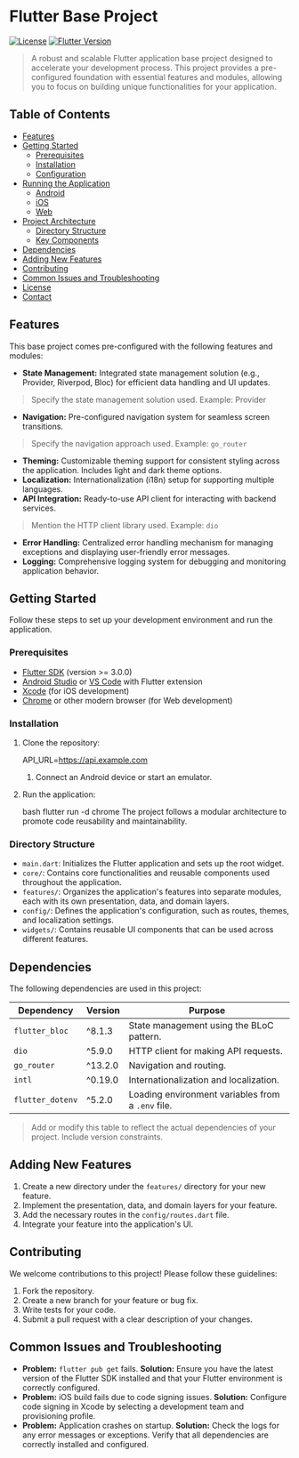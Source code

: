 
# Flutter Base Project

[![License](https://img.shields.io/badge/license-MIT-blue.svg)](LICENSE)
[![Flutter Version](https://img.shields.io/badge/flutter-%3E=3.0.0-blue.svg)](https://flutter.dev)

> A robust and scalable Flutter application base project designed to accelerate your development process. This project provides a pre-configured foundation with essential features and modules, allowing you to focus on building unique functionalities for your application.

## Table of Contents

- [Features](#features)
- [Getting Started](#getting-started)
  - [Prerequisites](#prerequisites)
  - [Installation](#installation)
  - [Configuration](#configuration)
- [Running the Application](#running-the-application)
  - [Android](#android)
  - [iOS](#ios)
  - [Web](#web)
- [Project Architecture](#project-architecture)
  - [Directory Structure](#directory-structure)
  - [Key Components](#key-components)
- [Dependencies](#dependencies)
- [Adding New Features](#adding-new-features)
- [Contributing](#contributing)
- [Common Issues and Troubleshooting](#common-issues-and-troubleshooting)
- [License](#license)
- [Contact](#contact)

## Features

This base project comes pre-configured with the following features and modules:

- **State Management:** Integrated state management solution (e.g., Provider, Riverpod, Bloc) for efficient data handling and UI updates.
> Specify the state management solution used. Example: Provider
- **Navigation:** Pre-configured navigation system for seamless screen transitions.
> Specify the navigation approach used. Example: `go_router`
- **Theming:** Customizable theming support for consistent styling across the application. Includes light and dark theme options.
- **Localization:** Internationalization (i18n) setup for supporting multiple languages.
- **API Integration:** Ready-to-use API client for interacting with backend services.
> Mention the HTTP client library used. Example: `dio`
- **Error Handling:** Centralized error handling mechanism for managing exceptions and displaying user-friendly error messages.
- **Logging:** Comprehensive logging system for debugging and monitoring application behavior.

## Getting Started

Follow these steps to set up your development environment and run the application.

### Prerequisites

- [Flutter SDK](https://flutter.dev/docs/get-started/install) (version >= 3.0.0)
- [Android Studio](https://developer.android.com/studio) or [VS Code](https://code.visualstudio.com/) with Flutter extension
- [Xcode](https://developer.apple.com/xcode/) (for iOS development)
- [Chrome](https://www.google.com/chrome/) or other modern browser (for Web development)

### Installation

1.  Clone the repository:


    API_URL=https://api.example.com
    1.  Connect an Android device or start an emulator.
2.  Run the application:

    bash
    flutter run -d chrome
    The project follows a modular architecture to promote code reusability and maintainability.

### Directory Structure

-   `main.dart`: Initializes the Flutter application and sets up the root widget.
-   `core/`: Contains core functionalities and reusable components used throughout the application.
-   `features/`: Organizes the application's features into separate modules, each with its own presentation, data, and domain layers.
-   `config/`: Defines the application's configuration, such as routes, themes, and localization settings.
-   `widgets/`: Contains reusable UI components that can be used across different features.

## Dependencies

The following dependencies are used in this project:

| Dependency        | Version | Purpose                                                                 |
| ----------------- | ------- | ----------------------------------------------------------------------- |
| `flutter_bloc`    | ^8.1.3  | State management using the BLoC pattern.                              |
| `dio`             | ^5.9.0  | HTTP client for making API requests.                                  |
| `go_router`       | ^13.2.0 | Navigation and routing.                                               |
| `intl`            | ^0.19.0 | Internationalization and localization.                               |
| `flutter_dotenv`  | ^5.2.0  | Loading environment variables from a `.env` file.                      |

> Add or modify this table to reflect the actual dependencies of your project.  Include version constraints.

## Adding New Features

1.  Create a new directory under the `features/` directory for your new feature.
2.  Implement the presentation, data, and domain layers for your feature.
3.  Add the necessary routes in the `config/routes.dart` file.
4.  Integrate your feature into the application's UI.

## Contributing

We welcome contributions to this project! Please follow these guidelines:

1.  Fork the repository.
2.  Create a new branch for your feature or bug fix.
3.  Write tests for your code.
4.  Submit a pull request with a clear description of your changes.

## Common Issues and Troubleshooting

-   **Problem:** `flutter pub get` fails.
    **Solution:** Ensure you have the latest version of the Flutter SDK installed and that your Flutter environment is correctly configured.
-   **Problem:** iOS build fails due to code signing issues.
    **Solution:** Configure code signing in Xcode by selecting a development team and provisioning profile.
-   **Problem:** Application crashes on startup.
    **Solution:** Check the logs for any error messages or exceptions. Verify that all dependencies are correctly installed and configured.

